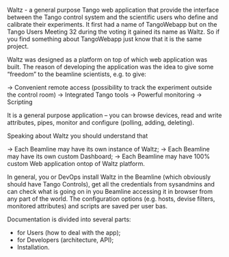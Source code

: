 Waltz - a general purpose Tango web application that provide the interface between the Tango control system and the scientific users who define and calibrate their experiments. It first had a name of TangoWebapp but on the Tango Users Meeting 32 during the voting it gained its name as Waltz. So if you find something about TangoWebapp just know that it is the same project.

Waltz was designed as a platform on top of which web application was built. The reason of developing the application was the idea to give some “freedom” to the beamline scientists, e.g. to give:

→ Convenient remote access (possibility to track the experiment outside the control room)
→ Integrated Tango tools
→ Powerful monitoring
→ Scripting

It is a general purpose application – you can browse devices, read and write attributes, pipes, monitor and configure (polling, adding, deleting).

Speaking about Waltz you should understand that

→ Each Beamline may have its own instance of Waltz;
→ Each Beamline may have its own custom Dashboard;
→ Each Beamline may have 100% custom Web application ontop of Waltz platform.

In general, you or DevOps install Waltz in the Beamline (which obviously should have Tango Controls), get all the credentials from sysandmins and can check what is going on in you Beamline accessing it in browser from any part of the world. The configuration options (e.g. hosts, devise filters, monitored attributes) and scripts are saved per user bas.

Documentation is divided into several parts:

- for Users (how to deal with the app);
- for Developers (architecture, API);
- Installation.
